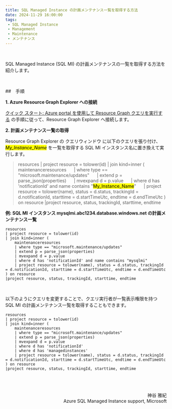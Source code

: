 ```yaml
---
title: SQL Managed Instance の計画メンテナンス一覧を取得する方法 
date: 2024-11-29 16:00:00 
tags: 
 - SQL Managed Instance
 - Management 
 - Maintenance
 - メンテナンス
--- 
```


</BR>


SQL Managed Instance (SQL MI) の計画メンテナンスの一覧を取得する方法を紹介します。    

</BR>

##　手順 
<!-- more --> 
    

**1. Azure Resource Graph Explorer への接続**  

[クイック スタート: Azure portal を使用して Resource Graph クエリを実行する](https://learn.microsoft.com/ja-jp/azure/governance/resource-graph/first-query-portal) の手順に従って、Resource Graph Explorer へ接続します。

**2. 計画メンテナンス一覧の取得**  

Resource Graph Explorer の クエリウィンドウ に以下のクエリを張り付け、 <mark>*My_Instance_Name*</mark> を一覧を取得する SQL MI インスタンス名に置き換えて実行します。

> resources
> | project resource = tolower(id)
> | join kind=inner (
> &nbsp;&nbsp;&nbsp;&nbsp;    maintenanceresources
> &nbsp;&nbsp;&nbsp;&nbsp;    | where type == "microsoft.maintenance/updates"
> &nbsp;&nbsp;&nbsp;&nbsp;    | extend p = parse_json(properties)
> &nbsp;&nbsp;&nbsp;&nbsp;    | mvexpand d = p.value
> &nbsp;&nbsp;&nbsp;&nbsp;    | where d has 'notificationId' and name contains "<mark>My_Instance_Name</mark>"
> &nbsp;&nbsp;&nbsp;&nbsp;    | project resource = tolower(name), status = d.status, trackingId = d.notificationId, starttime = d.startTimeUtc, endtime = d.endTimeUtc
> ) on resource
> |project resource, status, trackingId, starttime, endtime



**例: SQL MI インスタンス mysqlmi.abc1234.database.windows.net の計画メンテナンス一覧**

```Kusto
resources
| project resource = tolower(id)
| join kind=inner (
    maintenanceresources
    | where type == "microsoft.maintenance/updates"
    | extend p = parse_json(properties)
    | mvexpand d = p.value
    | where d has 'notificationId' and name contains "mysqlmi"
    | project resource = tolower(name), status = d.status, trackingId = d.notificationId, starttime = d.startTimeUtc, endtime = d.endTimeUtc
) on resource
|project resource, status, trackingId, starttime, endtime
```

</BR>

以下のようにクエリを変更することで、クエリ実行者が一覧表示権限を持つ SQL MI の計画メンテナンス一覧を取得することもできます。

```Kusto
resources
| project resource = tolower(id)
| join kind=inner (
    maintenanceresources
    | where type == "microsoft.maintenance/updates"
    | extend p = parse_json(properties)
    | mvexpand d = p.value
    | where d has 'notificationId'
    | where d has 'managedinstances'
    | project resource = tolower(name), status = d.status, trackingId = d.notificationId, starttime = d.startTimeUtc, endtime = d.endTimeUtc
) on resource
|project resource, status, trackingId, starttime, endtime
```

</BR>


</BR>
</BR>

<div style="text-align: right">神谷 雅紀</div>
<div style="text-align: right">Azure SQL Managed Instance support, Microsoft</div>

</BR>
</BR>
</BR>
